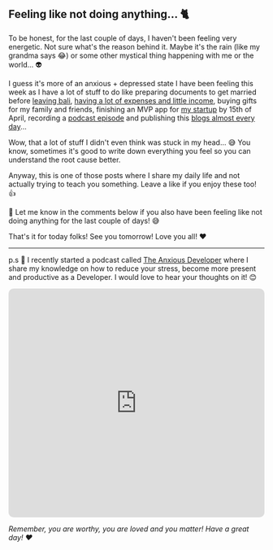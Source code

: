 ## Feeling like not doing anything... 🐈

To be honest, for the last couple of days, I haven't been feeling very energetic. Not sure what's the reason behind it. Maybe it's the rain (like my grandma says 😂) or some other mystical thing happening with me or the world... 👽

I guess it's more of an anxious + depressed state I have been feeling this week as I have a lot of stuff to do like preparing documents to get married before [leaving bali](https://blog.andreizgirvaci.com/preparing-to-leave-bali), [having a lot of expenses and little income](https://blog.andreizgirvaci.com/how-i-made-dollar479-as-a-mentor), buying gifts for my family and friends, finishing an MVP app for [my startup](https://blog.andreizgirvaci.com/starting-my-new-startup-trustio) by 15th of April, recording a [podcast episode](https://apple.co/39yOnvz) and publishing this [blogs almost every day](https://blog.andreizgirvaci.com/blogging-almost-every-day-in-2021)...

Wow, that a lot of stuff I didn't even think was stuck in my head... 😅 You know, sometimes it's good to write down everything you feel so you can understand the root cause better.

Anyway, this is one of those posts where I share my daily life and not actually trying to teach you something. Leave a like if you enjoy these too! 👍

💬 Let me know in the comments below if you also have been feeling like not doing anything for the last couple of days! 😅

That's it for today folks! See you tomorrow! Love you all! ❤️

---

p.s 🤫 I recently started a podcast called [The Anxious Developer](https://apple.co/39yOnvz) where I share my knowledge on how to reduce your stress, become more present and productive as a Developer. I would love to hear your thoughts on it! 😊

<iframe src="https://embed.podcasts.apple.com/us/podcast/the-anxious-developer/id1538448864?itsct=podcast_box&amp;itscg=30200&amp;theme=light" height="450px" frameborder="0" sandbox="allow-forms allow-popups allow-same-origin allow-scripts allow-top-navigation-by-user-activation" allow="autoplay *; encrypted-media *;" style="width: 100%; overflow: hidden; border-radius: 10px; background: transparent;"></iframe>

*Remember, you are worthy, you are loved and you matter! Have a great day! ❤️*